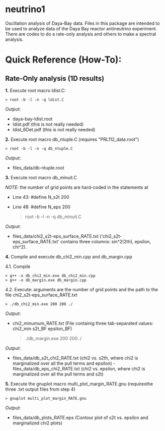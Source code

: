 # neutrino1
Oscillation analysis of Daya-Bay data.
Files in this package are intended to be used to analyze data of the Daya Bay reactor antineutrino experiment. There are codes to do a rate-only analysis and others to make a spectral analysis.

# Quick Reference (How-To):
## Rate-Only analysis (1D results)

**1.** Execute root macro ldist.C:

    > root -b -l -n -q ldist.C

_Output_:  
- daya-bay-ldist.root
- ldist.pdf (this is not really needed)
- ldist_6Det.pdf (this is not really needed)

**2.** Execute root macro db_ntuple.C (requires "PRL112_data.root")

    > root -b -l -n -q db_ntuple.C

_Output_:  
- files_data/db-ntuple.root

**3.** Execute root macro db_minuit.C

_NOTE_: the number of grid points are hard-coded in the statements at
- Line 43: #define N_s2t  200
- Line 48: #define N_eps  200


    > root -b -l -n -q db_minuit.C

_Output_:  
- files_data/chi2_s2t-eps_surface_RATE.txt
('chi2_s2t-eps_surface_RATE.txt' contains three columns: sin^2(2th), epsilon, chi^2).

**4.** Compile and execute db_chi2_min.cpp and db_margin.cpp

4.1. Compile

    > g++ -o db_chi2_min.exe db_chi2_min.cpp
    > g++ -o db_margin.exe db_margin.cpp

4.2. Execute: arguments are the number of grid points and the path to the file chi2_s2t-eps_surface_RATE.txt

    > ./db_chi2_min.exe 200 200 ./

_Output_:
- chi2_minumum_RATE.txt (File containig three tab-separated values: chi2_min  s2t_BF  epsilon_BF) 

    > ./db_margin.exe 200 200 ./

_Output_:  
- files_data/db_s2t_chi2_RATE.txt (chi2 vs. s2th, where chi2 is marginalized over all the pull terms and epsilon)
           - files_data/db_eps_chi2_RATE.txt (chi2 vs. epsilon, where chi2 is marginalized over all the pull terms and s2t)

**5.** Execute the gnuplot macro multi_plot_margin_RATE.gnu (requiresthe three .txt output files from step 4)

    > gnuplot multi_plot_margin_RATE.gnu

_Output_:  
- files_data/db_plots_RATE.eps (Contour plot of s2t vs. epsilon and marginalized chi2 plots)
